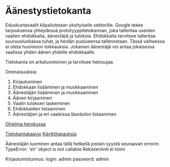 # Äänestystietokanta

Eduskuntavaalit kilpailutetaan yksityiselle sektorille. Google tekee tarjouksensa yhteydessä prototyyppitetokannan, joka tallentaa useiden vaalien ehdokkaita, äänestäjiä ja tuloksia. Ehdokkaita tarvitsee tallentaa suuruusluokassa tuhat, ja heidän puolueensa tallennetaan. Tässä vaiheessa ei oteta huomioon loikkauksia. Jokainen äänestäjä voi antaa jokaisessa vaalissa yhden äänen yhdelle ehdokkaalle.

Tietokanta on arkaluontoinen ja tarvitsee tietosujaa.

Ominaisuuksia:
1. Kirjautuminen
2. Ehdokkaan lisääminen ja muokkaaminen
3. Äänestäjän lisääminen ja muokkaaminen
4. Äänen kirjaaminen
5. Vaalin tuloksen laskeminen
6. Ehdokkaiden listaaminen
7. Äänestäjien ja eri vaaleissa läsnäolon listaaminen

[Ohjelma herokussa](https://tsoha-python-aanestys-seppo.herokuapp.com/)

[Tietokantakaavio](https://github.com/skajanti/Aanestys/blob/master/documentation/tietokantakaavio.html)
[Käyttötapauksia](https://github.com/skajanti/Aanestys/blob/master/documentation/user_story.txt)

Äänestäjän luominen antaa tällä hetkellä jostain syystä seuraavan errorin: TypeError: 'str' object is not callable
Rekisteröinti ei toimi

Kirjautumistunnus:
login: admin
password: admin
